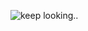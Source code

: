 ![keep looking..](https://cdn.discordapp.com/attachments/880919296962867261/896456390904799242/Untitled_8.png)
